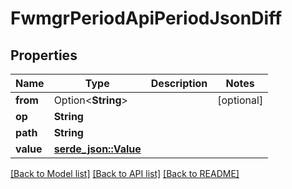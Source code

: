 # FwmgrPeriodApiPeriodJsonDiff

## Properties

Name | Type | Description | Notes
------------ | ------------- | ------------- | -------------
**from** | Option<**String**> |  | [optional]
**op** | **String** |  | 
**path** | **String** |  | 
**value** | [**serde_json::Value**](.md) |  | 

[[Back to Model list]](../README.md#documentation-for-models) [[Back to API list]](../README.md#documentation-for-api-endpoints) [[Back to README]](../README.md)


